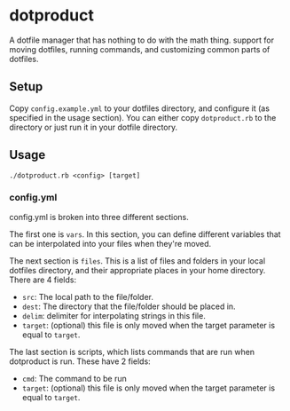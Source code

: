 dotproduct
===============================

A dotfile manager that has nothing to do with the math
thing.  support for moving dotfiles, running commands, and customizing common
parts of dotfiles.

## Setup

Copy `config.example.yml` to your dotfiles directory, and configure it (as
specified in the usage section). You can either copy `dotproduct.rb` to the
directory or just run it in your dotfile directory.

## Usage

`./dotproduct.rb <config> [target]`

### config.yml

config.yml is broken into three different sections.

The first one is `vars`. In this section, you can define different variables
that can be interpolated into your files when they're moved.

The next section is `files`. This is a list of files and folders in your local
dotfiles directory, and their appropriate places in your home directory.
There are 4 fields:

* `src`: The local path to the file/folder.
* `dest`: The directory that the file/folder should be placed in.
* `delim`: delimiter for interpolating strings in this file.
* `target`: (optional) this file is only moved when the target parameter is
  equal to `target`.

The last section is scripts, which lists commands that are run when dotproduct
is run. These have 2 fields:

* `cmd`: The command to be run
* `target`: (optional) this file is only moved when the target parameter is
  equal to `target`.
